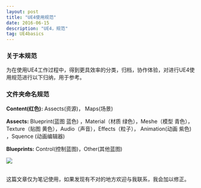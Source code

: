 ```yaml
---
layout: post
title: "UE4使用规范"
date: 2016-06-15
description: "UE4，规范"
tag: UE4basics
---  
```

### 关于本规范
为在使用UE4工作过程中，得到更具效率的分类，归档，协作体验，对进行UE4使用规范进行以下归纳，用于参考。     
### 文件夹命名规范  
**Content(红色):** Assects(资源)， Maps(场景)

**Assects:**  Blueprint(蓝图 蓝色) ，Material（材质 绿色），Meshe（模型 青色），Texture（贴图 黄色），Audio（声音），Effects（粒子）， Animation(动画 紫色)  ，Squence (动画编辑器)

**Blueprints:** Control(控制蓝图)，Other(其他蓝图)  

![](/images/Pic/材质/发光线框/UE4规范1.jpg)


<br>
这篇文章仅为笔记使用，如果发现有不对的地方欢迎与我联系，我会加以修正。
